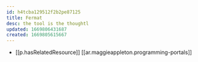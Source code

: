 ```yaml
---
id: h4tcba129512f2b2pe87125
title: Fermat
desc: the tool is the thoughtl
updated: 1669806431687
created: 1669805615667
---
```



- [[p.hasRelatedResource]] [[ar.maggieappleton.programming-portals]]